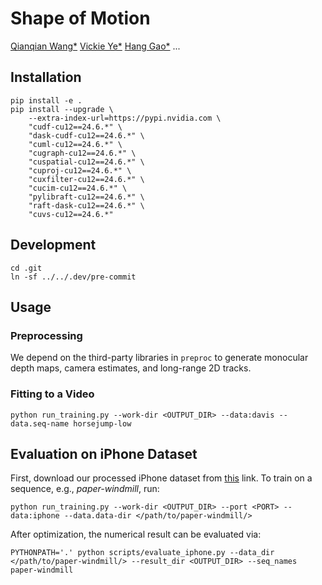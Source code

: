 # Shape of Motion

[Qianqian Wang\*](https://qianqianwang68.github.io/) [Vickie Ye\*](https://people.eecs.berkeley.edu/~vye/) [Hang Gao\*](https://hangg7.com/) ...

## Installation

```
pip install -e .
pip install --upgrade \
    --extra-index-url=https://pypi.nvidia.com \
    "cudf-cu12==24.6.*" \
    "dask-cudf-cu12==24.6.*" \
    "cuml-cu12==24.6.*" \
    "cugraph-cu12==24.6.*" \
    "cuspatial-cu12==24.6.*" \
    "cuproj-cu12==24.6.*" \
    "cuxfilter-cu12==24.6.*" \
    "cucim-cu12==24.6.*" \
    "pylibraft-cu12==24.6.*" \
    "raft-dask-cu12==24.6.*" \
    "cuvs-cu12==24.6.*"
```

## Development

```
cd .git
ln -sf ../../.dev/pre-commit
```

## Usage

### Preprocessing

We depend on the third-party libraries in `preproc` to generate monocular depth maps, camera estimates, and long-range 2D tracks.

### Fitting to a Video

```
python run_training.py --work-dir <OUTPUT_DIR> --data:davis --data.seq-name horsejump-low
```

## Evaluation on iPhone Dataset
First, download our processed iPhone dataset from [this](todo) link. To train on a sequence, e.g., *paper-windmill*, run:

```
python run_training.py --work-dir <OUTPUT_DIR> --port <PORT> --data:iphone --data.data-dir </path/to/paper-windmill/>
```

After optimization, the numerical result can be evaluated via:
```
PYTHONPATH='.' python scripts/evaluate_iphone.py --data_dir </path/to/paper-windmill/> --result_dir <OUTPUT_DIR> --seq_names paper-windmill  
```